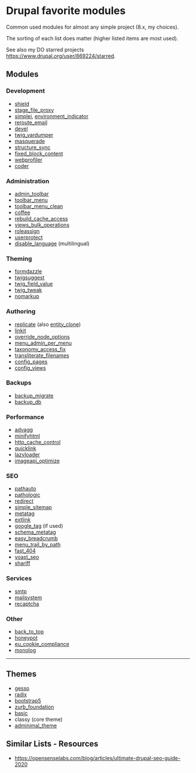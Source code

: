 # Drupal favorite modules

Common used modules for almost any simple project (8.x, my choices).

The sorting of each list does matter (higher listed items are most used).

See also my DO starred projects <https://www.drupal.org/user/869224/starred>.

## Modules

### Development

- [shield](https://www.drupal.org/project/shield)
- [stage_file_proxy](https://www.drupal.org/project/stage_file_proxy)
- [simplei](https://www.drupal.org/project/simplei), [environment_indicator](https://www.drupal.org/project/environment_indicator)
- [reroute_email](https://www.drupal.org/project/reroute_email)
- [devel](https://www.drupal.org/project/devel)
- [twig_vardumper](https://www.drupal.org/project/twig_vardumper)
- [masquerade](https://www.drupal.org/project/masquerade)
- [structure_sync](https://www.drupal.org/project/structure_sync)
- [fixed_block_content](https://www.drupal.org/project/fixed_block_content)
- [webprofiler](https://www.drupal.org/project/devel)
- [coder](https://www.drupal.org/project/coder)

### Administration

- [admin_toolbar](https://www.drupal.org/project/admin_toolbar)
- [toolbar_menu](https://www.drupal.org/project/toolbar_menu)
- [toolbar_menu_clean](https://www.drupal.org/project/toolbar_menu_clean)
- [coffee](https://www.drupal.org/project/coffee)
- [rebuild_cache_access](https://www.drupal.org/project/rebuild_cache_access)
- [views_bulk_operations](https://www.drupal.org/project/views_bulk_operations)
- [roleassign](https://www.drupal.org/project/roleassign)
- [userprotect](https://www.drupal.org/project/userprotect)
- [disable_language](https://www.drupal.org/project/disable_language) (multilingual)

### Theming

- [formdazzle](https://www.drupal.org/project/formdazzle)
- [twigsuggest](https://www.drupal.org/project/twigsuggest)
- [twig_field_value](https://www.drupal.org/project/twig_field_value)
- [twig_tweak](https://www.drupal.org/project/twig_tweak)
- [nomarkup](https://www.drupal.org/project/nomarkup)

### Authoring

- [replicate](https://www.drupal.org/project/replicate) (also [entity_clone](https://www.drupal.org/project/entity_clone))
- [linkit](https://www.drupal.org/project/linkit)
- [override_node_options](https://www.drupal.org/project/override_node_options)
- [menu_admin_per_menu](https://www.drupal.org/project/menu_admin_per_menu)
- [taxonomy_access_fix](https://www.drupal.org/project/taxonomy_access_fix)
- [transliterate_filenames](https://www.drupal.org/project/transliterate_filenames)
- [config_pages](https://www.drupal.org/project/config_pages)
- [config_views](https://www.drupal.org/project/config_views)

### Backups

- [backup_migrate](https://www.drupal.org/project/backup_migrate)
- [backup_db](https://www.drupal.org/project/backup_db)

### Performance

- [advagg](https://www.drupal.org/project/advagg)
- [minifyhtml](https://www.drupal.org/project/minifyhtml)
- [http_cache_control](https://www.drupal.org/project/http_cache_control)
- [quicklink](https://www.drupal.org/project/quicklink)
- [lazyloader](https://www.drupal.org/project/lazyloader)
- [imageapi_optimize](https://www.drupal.org/project/imageapi_optimize)

### SEO

- [pathauto](https://www.drupal.org/project/pathauto)
- [pathologic](https://www.drupal.org/project/pathologic)
- [redirect](https://www.drupal.org/project/redirect)
- [simple_sitemap](https://www.drupal.org/project/simple_sitemap)
- [metatag](https://www.drupal.org/project/metatag)
- [extlink](https://www.drupal.org/project/extlink)
- [google_tag](https://www.drupal.org/project/google_tag) (if used)
- [schema_metatag](https://www.drupal.org/project/schema_metatag)
- [easy_breadcrumb](https://www.drupal.org/project/easy_breadcrumb)
- [menu_trail_by_path](https://www.drupal.org/project/menu_trail_by_path)
- [fast_404](https://www.drupal.org/project/fast_404)
- [yoast_seo](https://www.drupal.org/project/yoast_seo)
- [shariff](https://www.drupal.org/project/shariff)

### Services

- [smtp](https://www.drupal.org/project/smtp)
- [mailsystem](https://www.drupal.org/project/mailsystem)
- [recaptcha](https://www.drupal.org/project/recaptcha)

### Other

- [back_to_top](https://www.drupal.org/project/back_to_top)
- [honeypot](https://www.drupal.org/project/honeypot)
- [eu_cookie_compliance](https://www.drupal.org/project/eu_cookie_compliance)
- [monolog](https://www.drupal.org/project/monolog)

---

## Themes

- [gesso](https://www.drupal.org/project/gesso)
- [radix](https://www.drupal.org/project/radix)
- [bootstrap5](https://www.drupal.org/project/bootstrap5)
- [zurb_foundation](https://www.drupal.org/project/zurb_foundation)
- [basic](https://www.drupal.org/project/basic)
- classy (core theme)
- [adminimal_theme](https://www.drupal.org/project/adminimal_theme)

## Similar Lists - Resources

- <https://opensenselabs.com/blog/articles/ultimate-drupal-seo-guide-2020>
